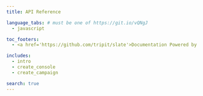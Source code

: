 ```yaml
---
title: API Reference

language_tabs: # must be one of https://git.io/vQNgJ
  - javascript

toc_footers:
  - <a href='https://github.com/tripit/slate'>Documentation Powered by Slate</a>

includes:
  - intro
  - create_console
  - create_campaign

search: true
---
```


